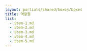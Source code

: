 ```yaml
---
layout: partials/shared/boxes/boxes
title: 역할들
list:
  - item-1.md
  - item-2.md
  - item-3.md
  - item-4.md
  - item-5.md
---
```

